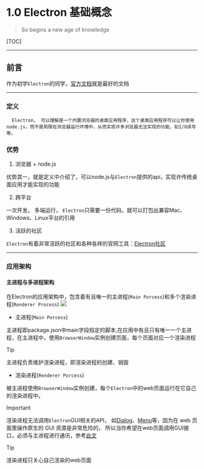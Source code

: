 
# 1.0 Electron 基础概念

> So begins a new age of knowledge


[TOC]

---

## 前言

   作为初学`Electron`的同学，[官方文档](https://Electronjs.org/)就是最好的文档
    
---

### 定义
   
      Electron， 可以理解是一个内置浏览器的桌面应用程序，这个桌面应用程序可以让你使用node.js，而不是局限在浏览器运行环境中，从而实现许多浏览器无法实现的功能，如I/O读写等。

### 优势
  
  1. 浏览器 + node.js

  优势其一，就是定义中介绍了，可以node.js与`Electron`提供的api，实现许传统桌面应用才能实现的功能

  2. 跨平台
  
  一次开发， 多端运行， `Electron`只需要一份代码，就可以打包出兼容Mac、Windows、Linux平台的引用


  3. 活跃的社区

  `Electron`有着非常活跃的社区和各种各样的官网工具：[Electron社区](https://Electronjs.org/community)

---

### 应用架构

#### 主进程与多进程架构

在Electron的应用架构中，包含着有且唯一的主进程(`Main Porcess`)和多个渲染进程(`Renderer Process`)
![](https://i.loli.net/2019/07/17/5d2ed79aa55e122768.png)

* 主进程(`Main Porcess`)

主进程即package.json中main字段指定的脚本,在应用中有且只有唯一一个主进程，在主进程中，使用`BrowserWindow`实例创建页面，每个页面对应一个渲染进程

> [!Tip]
> 主进程负责维护渲染进程，即渲染进程的创建、销毁

* 渲染进程(`Renderer Porcess`)

被主进程使用`BrowserWindow`实例创建，每个`Electron`中的web页面运行在它自己的渲染进程中。

> [!IMPORTANT]
> 渲染进程无法调用`Electron`GUI相关的API， 如[Dialog](https://electronjs.org/docs/api/dialog)、[Menu](https://electronjs.org/docs/api/menu)等，因为在 web 页面里操作原生的 GUI 资源是非常危险的， 所以当你希望在web页面调用GUI接口，必须与主进程进行通讯，参考[此文](https://gitpress.io/@amber/electron%E8%BF%9B%E7%A8%8B%E9%80%9A%E8%AE%AF)

> [!Tip]
> 渲染进程只关心自己渲染的web页面